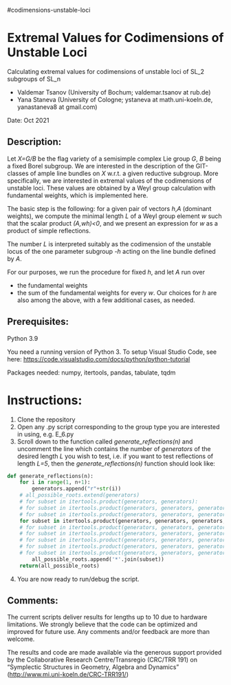 #codimensions-unstable-loci

# Extremal Values for Codimensions of Unstable Loci
Calculating extremal values for codimensions of unstable loci of SL_2 subgroups of SL_n

- Valdemar Tsanov (University of Bochum; valdemar.tsanov at rub.de)
- Yana Staneva (University of Cologne; ystaneva at math.uni-koeln.de, yanastaneva8 at gmail.com)

Date: Oct 2021

## Description:
Let _X=G/B_ be the flag variety of a semisimple complex Lie group _G_, _B_ being a fixed Borel subgroup. We are interested in the description of the GIT-classes of ample line bundles on _X_ w.r.t. a given reductive subgroup. More specifically, we are interested in extremal values of the codimensions of unstable loci. These values are obtained by a Weyl group calculation with fundamental weights, which is implemented here.

The basic step is the following: for a given pair of vectors _h_,_A_ (dominant weights), we compute the minimal length _L_ of a Weyl group element _w_ such that the scalar product _(A,wh)<0_, and we present an expression for _w_ as a product of simple reflections.

The number _L_ is interpreted suitably as the codimension of the unstable locus of the one parameter subgroup _-h_ acting on the line bundle defined by _A_.

For our purposes, we run the procedure for fixed _h_, and let _A_ run over
 - the fundamental weights
 - the sum of the fundamental weights
for every _w_. 
Our choices for _h_ are also among the above, with a few additional cases, as needed.

## Prerequisites:
Python 3.9

You need a running version of Python 3. To setup Visual Studio Code, see here: https://code.visualstudio.com/docs/python/python-tutorial

Packages needed: numpy, itertools, pandas, tabulate, tqdm

# Instructions:
1. Clone the repository
2. Open any .py script corresponding to the group type you are interested in using, e.g. E_6.py
3. Scroll down to the function called _generate_reflections(n)_ and uncomment the line which contains the number of _generators_ of the desired length _L_ you wish to test, i.e. if you want to test reflections of length _L=5_, then the _generate_reflections(n)_ function should look like:

```Python
def generate_reflections(n):
    for i in range(1, n+1):
        generators.append("r"+str(i))
    # all_possible_roots.extend(generators)    
    # for subset in itertools.product(generators, generators):
    # for subset in itertools.product(generators, generators, generators):
    # for subset in itertools.product(generators, generators, generators, generators):
    for subset in itertools.product(generators, generators, generators, generators, generators):
    # for subset in itertools.product(generators, generators, generators, generators, generators, generators):
    # for subset in itertools.product(generators, generators, generators, generators, generators, generators, generators):
    # for subset in itertools.product(generators, generators, generators, generators, generators, generators, generators, generators):
    # for subset in itertools.product(generators, generators, generators, generators, generators, generators, generators, generators, generators):
    # for subset in itertools.product(generators, generators, generators, generators, generators, generators, generators, generators, generators, generators):
        all_possible_roots.append('*'.join(subset))
    return(all_possible_roots)
```
4. You are now ready to run/debug the script.


## Comments:
The current scripts deliver results for lengths up to 10 due to hardware limitations. We strongly believe that the code can be optimized and improved for future use. Any comments and/or feedback are more than welcome.

The results and code are made available via the generous support provided by the Collaborative Research Centre/Transregio (CRC/TRR 191) on “Symplectic Structures in Geometry, Algebra and Dynamics” (http://www.mi.uni-koeln.de/CRC-TRR191/)
